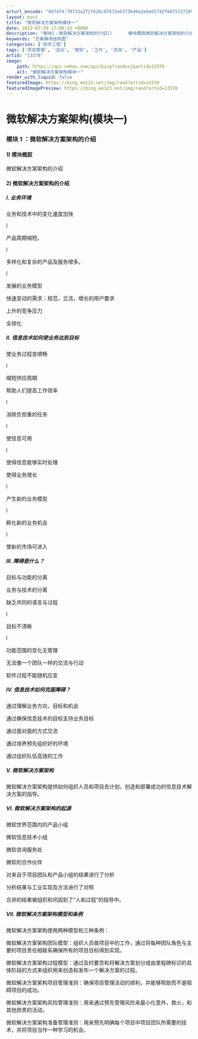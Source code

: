 ```yaml
---
arturl_encode: "687474:70733a2f2f626c6f672e6373646e2e6e65742f687572726963:616e652f61727469636c652f64657461696c732f3133333738"
layout: post
title: "微软解决方案架构模块一"
date: 2022-07-29 17:00:33 +0800
description: "模块1：微软解决方案架构的介绍1)      模块概叙微软解决方案架构的介绍2)      微软解决"
keywords: "方案模块结构图"
categories: ['软件工程']
tags: ['项目管理', '活动', '微软', '工作', '咨询', '产品']
artid: "13378"
image:
    path: https://api.vvhan.com/api/bing?rand=sj&artid=13378
    alt: "微软解决方案架构模块一"
render_with_liquid: false
featuredImage: https://bing.ee123.net/img/rand?artid=13378
featuredImagePreview: https://bing.ee123.net/img/rand?artid=13378
---
```


# 微软解决方案架构(模块一)

### 模块 1 ：微软解决方案架构的介绍

#### 1) 模块概叙

微软解决方案架构的介绍

#### 2) 微软解决方案架构的介绍

##### I. 业务环境

业务和技术中的变化速度加快

l



产品周期缩短。

l



多样化和复杂的产品及服务增多。

l



发展的业务模型

快速变动的需求：规范，立法，增长的用户要求

上升的竞争压力

全球化

##### II. 信息技术如何使业务达到目标

使业务过程变顺畅

l



缩短供应周期

帮助人们提高工作效率

l



消除负担重的任务

l



使信息可用

l



使得信息能够实时处理

使得业务增长

l



产生新的业务模型

l



孵化新的业务机会

l



使新的市场可进入

##### III. 障碍是什么？

目标与功能的分离

业务与技术的分离

缺乏共同的语言与过程

l



目标不清晰

l



功能范围的变化无管理

无法像一个团队一样的交流与行动

软件过程不能随机应变

##### IV. 信息技术如何克服障碍？

通过理解业务方向，目标和机会

通过确保信息技术的目标支持业务目标

通过面对面的方式交流

通过培养预先组织好的环境

通过组织队伍高效的工作

##### V. 微软解决方案架构

微软解决方案架构提供如何组织人员和项目去计划，创造和部署成功的信息技术解决方案的指导。

##### VI. 微软解决方案架构的起源

微软世界范围内的产品小组

微软信息技术小组

微软咨询服务处

微软的合作伙伴

对来自于项目团队和产品小组的结果进行了分析

分析结果与工业实现及方法进行了对照

合并的结果被组织和巩固到了“人和过程”的指导中。

##### VII. 微软解决方案架构模型和条例

微软解决方案架构使用两种模型和三种条例：

微软解决方案架构团队模型：组织人员做项目中的工作，通过将每种团队角色与主要的项目责任相联系确保所有的项目目标得到实现。

微软解决方案架构过程模型：通过及时要货和将解决方案划分成由里程碑标识的具体阶段的方式来组织用来创造和发布一个解决方案的过程。

微软解决方案架构项目管理准则：确保项目管理活动的顺利，并能够帮助而不是阻碍项目的成功。

微软解决方案架构风险管理准则：用来通过预先管理风险来最小化意外，救火，和其他昂贵的活动。

微软解决方案架构准备管理准则：用来预先明确每个项目中项目团队所需要的技术，并将项目当作一种学习的机会。